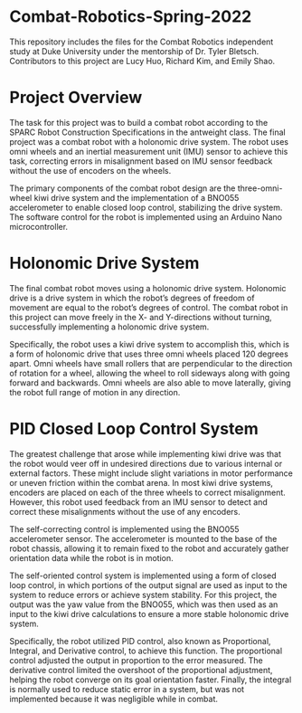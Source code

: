 # Combat-Robotics-Spring-2022
This repository includes the files for the Combat Robotics independent study at Duke University under the mentorship of Dr. Tyler Bletsch. Contributors to this project are Lucy Huo, Richard Kim, and Emily Shao.

# Project Overview
The task for this project was to build a combat robot according to the SPARC Robot Construction Specifications in the antweight class. The final project was a combat robot with a holonomic drive system. The robot uses omni wheels and an inertial measurement unit (IMU) sensor to achieve this task, correcting errors in misalignment based on IMU sensor feedback without the use of encoders on the wheels.

The primary components of the combat robot design are the three-omni-wheel kiwi drive system and the implementation of a BNO055 accelerometer to enable closed loop control, stabilizing the drive system. The software control for the robot is implemented using an Arduino Nano microcontroller.

# Holonomic Drive System
The final combat robot moves using a holonomic drive system. Holonomic drive is a drive system in which the robot’s degrees of freedom of movement are equal to the robot’s degrees of control. The combat robot in this project can move freely in the X- and Y-directions without turning, successfully implementing a holonomic drive system.

Specifically, the robot uses a kiwi drive system to accomplish this, which is a form of holonomic drive that uses three omni wheels placed 120 degrees apart. Omni wheels have small rollers that are perpendicular to the direction of rotation for a wheel, allowing the wheel to roll sideways along with going forward and backwards. Omni wheels are also able to move laterally,  giving the robot full range of motion in any direction.

# PID Closed Loop Control System
The greatest challenge that arose while implementing kiwi drive was that the robot would veer off in undesired directions due to various internal or external factors. These might include slight variations in motor performance or uneven friction within the combat arena. In most kiwi drive systems, encoders are placed on each of the three wheels to correct misalignment. However, this robot used feedback from an IMU sensor to detect and correct these misalignments without the use of any encoders.

The self-correcting control is implemented using the BNO055 accelerometer sensor. The accelerometer is mounted to the base of the robot chassis, allowing it to remain fixed to the robot and accurately gather orientation data while the robot is in motion.

The self-oriented control system is implemented using a form of closed loop control, in which portions of the output signal are used as input to the system to reduce errors or achieve system stability. For this project, the output was the yaw value from the BNO055, which was then used as an input to the kiwi drive calculations to ensure a more stable holonomic drive system.

Specifically, the robot utilized PID control, also known as Proportional, Integral, and Derivative control, to achieve this function. The proportional control adjusted the output in proportion to the error measured. The derivative control limited the overshoot of the proportional adjustment, helping the robot converge on its goal orientation faster. Finally, the integral is normally used to reduce static error in a system, but was not implemented because it was negligible while in combat.

